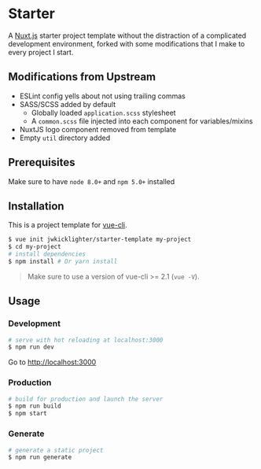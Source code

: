 # Starter

A [Nuxt.js](https://github.com/nuxt/nuxt.js) starter project template without the distraction of a complicated development environment, forked with some modifications that I make to every project I start.

## Modifications from Upstream

- ESLint config yells about not using trailing commas
- SASS/SCSS added by default
  - Globally loaded `application.scss` stylesheet
  - A `common.scss` file injected into each component for variables/mixins
- NuxtJS logo component removed from template
- Empty `util` directory added

## Prerequisites

Make sure to have `node 8.0+` and `npm 5.0+` installed

## Installation

This is a project template for [vue-cli](https://github.com/vuejs/vue-cli).

``` bash
$ vue init jwkicklighter/starter-template my-project
$ cd my-project
# install dependencies
$ npm install # Or yarn install
```

> Make sure to use a version of vue-cli >= 2.1 (`vue -V`).

## Usage

### Development

``` bash
# serve with hot reloading at localhost:3000
$ npm run dev
```

Go to [http://localhost:3000](http://localhost:3000)

### Production

``` bash
# build for production and launch the server
$ npm run build
$ npm start
```

### Generate

``` bash
# generate a static project
$ npm run generate
```
